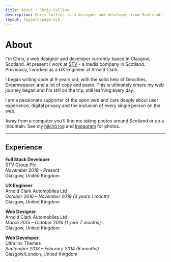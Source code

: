 ```yaml
---
title: About - Chris Collins
description: Chris Collins is a designer and developer from Scotland.
layout: layouts/page.njk
---
```


# About

I'm Chris, a web designer and developer currently based in Glasgow, Scotland. At present I work at [STV](https://www.stv.tv) - a media company in Scotland. Previously, I worked as a UX Engineer at Arnold Clark. 

I began writing code at 9 years old; with the solid help of Geocities, Dreamweaver, and a lot of copy and paste. This is ultimately where my web journey began and I'm still on the trip, still learning every day. 
 
I am a passionate supporter of the open web and care deeply about user experience, digital privacy and the inclusion of every single person on the web. 

Away from a computer you’ll find me taking photos around Scotland or up a mountain. See my [hiking log](/log) and [Instagram](https://www.instagram.com/scottishstoater) for photos. 

--- 

## Experience 

**Full Stack Developer**  
STV Group Plc  
*November 2019 – Present*    
Glasgow, United Kingdom  

**UX Engineer**  
Arnold Clark Automobiles Ltd  
*October 2016 – November 2019 (3 years 1 month)*   
Glasgow, United Kingdom  

**Web Designer**  
Arnold Clark Automobiles Ltd  
*March 2015 – October 2016 (1 year 7 months)*  
Glasgow, United Kingdom  

**Web Developer**  
Ultralinx Themes  
*September 2013 – Feburary 2014 (6 months)*  
Glasgow/London, United Kingdom  
